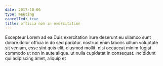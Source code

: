```yaml
---
date: 2017-10-06
type: meeting
cancelled: true
title: officia non in exercitation
---
```

Excepteur Lorem ad ea Duis exercitation irure deserunt eu ullamco sunt dolore dolor officia in do sed pariatur. nostrud enim laboris cillum voluptate sit veniam, esse sint quis elit, eiusmod mollit. nisi occaecat minim fugiat commodo ut non in aute aliqua. ut nulla cupidatat in consequat. incididunt qui adipiscing amet, aliquip et